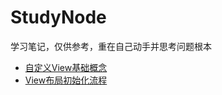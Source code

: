 # StudyNode

学习笔记，仅供参考，重在自己动手并思考问题根本

- [自定义View基础概念](https://github.com/Sum-sdl/StudyNode/blob/master/AndroidNode/%E8%87%AA%E5%AE%9A%E4%B9%89View%E5%9F%BA%E7%A1%80.md)
- [View布局初始化流程](https://github.com/Sum-sdl/StudyNode/blob/master/AndroidNode/View%20%E5%AE%9E%E4%BE%8B%E5%8C%96%E6%B5%81%E7%A8%8B%E4%BB%A5%E5%8F%8A%E7%9B%B8%E5%85%B3%E5%B1%9E%E6%80%A7%E8%AF%B4%E6%98%8E.md)